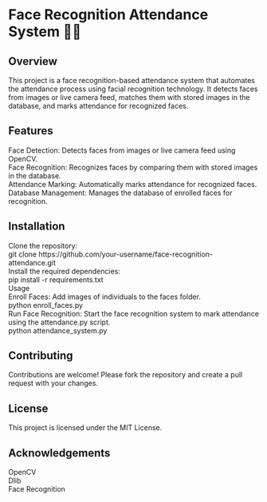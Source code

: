 <h1>Face Recognition Attendance System 👤✅</h1>
<h2>Overview</h2>
This project is a face recognition-based attendance system that automates the attendance process using facial recognition technology. It detects faces from images or live camera feed, matches them with stored images in the database, and marks attendance for recognized faces.

<h2>Features</h2>
<p>Face Detection: Detects faces from images or live camera feed using OpenCV.<br>
Face Recognition: Recognizes faces by comparing them with stored images in the database.<br>
Attendance Marking: Automatically marks attendance for recognized faces.<br>
Database Management: Manages the database of enrolled faces for recognition.</p>
<h2>Installation</h2>
<p>Clone the repository:<br>
git clone https://github.com/your-username/face-recognition-attendance.git<br>
Install the required dependencies:<br>
pip install -r requirements.txt<br>
Usage<br>
Enroll Faces: Add images of individuals to the faces folder.<br>
python enroll_faces.py<br>
Run Face Recognition: Start the face recognition system to mark attendance using the attendance.py script.<br>
python attendance_system.py</p>

<h2>Contributing</h2>
Contributions are welcome! Please fork the repository and create a pull request with your changes.

<h2>License</h2>
This project is licensed under the MIT License.

<h2>Acknowledgements</h2>
<p>OpenCV<br>
Dlib<br>
Face Recognition</p>
